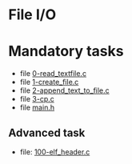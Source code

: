 # File I/O

# Mandatory tasks

- file [0-read_textfile.c](https://github.com/Reganmatics/alx-low_level_programming/blob/master/0x15-file_io/0-read_textfile.c)
- file [1-create_file.c](https://github.com/Reganmatics/alx-low_level_programming/blob/master/0x15-file_io/1-create_file.c)
- file [2-append_text_to_file.c](https://github.com/Reganmatics/alx-low_level_programming/blob/master/0x15-file_io/2-append_text_to_file.c)
- file [3-cp.c](https://github.com/Reganmatics/alx-low_level_programming/blob/master/0x15-file_io/3-cp.c)
- file [main.h](https://github.com/Reganmatics/alx-low_level_programming/blob/master/0x15-file_io/main.h)
 
## Advanced task

- file: [100-elf_header.c](https://github.com/Reganmatics/alx-low_level_programming/blob/master/0x15-file_io/100-elf_header.c)

